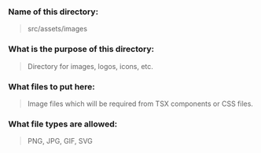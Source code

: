 ### Name of this directory: 
> src/assets/images

### What is the purpose of this directory:
> Directory for images, logos, icons, etc.

### What files to put here:
> Image files which will be required from TSX components or CSS files.

### What file types are allowed:
> PNG, JPG, GIF, SVG